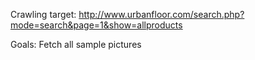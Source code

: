 Crawling target: http://www.urbanfloor.com/search.php?mode=search&page=1&show=allproducts
  
Goals: Fetch all sample pictures